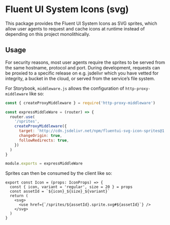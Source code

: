 # Fluent UI System Icons (svg)

This package provides the Fluent UI System Icons as SVG sprites, which allow user agents to request and cache icons at runtime instead of depending on this project monolithically.

## Usage

For security reasons, most user agents require the sprites to be served from the same hostname, protocol and port. During development, requests can be proxied to a specific release on e.g. jsdelivr which you have vetted for integrity, a bucket in the cloud, or served from the service’s file system.

For Storybook, `middleware.js` allows the configuration of `http-proxy-middleware` like so:

```js
const { createProxyMiddleware } = require('http-proxy-middleware')

const expressMiddleWare = (router) => {
  router.use(
    '/sprites',
    createProxyMiddleware({
      target: 'http://cdn.jsdelivr.net/npm/fluentui-svg-icon-sprites@1.1.163/',
      changeOrigin: true,
      followRedirects: true,
    })
  )
}

module.exports = expressMiddleWare
```

Sprites can then be consumed by the client like so:

```tsx
export const Icon = (props: IconProps) => {
  const { icon, variant = 'regular', size = 20 } = props
  const assetId = `${icon}_${size}_${variant}`
  return (
    <svg>
      <use href={`/sprites/${assetId}.sprite.svg#${assetId}`} />
    </svg>
  )
}
```
